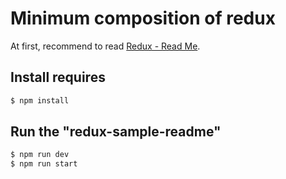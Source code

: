 # Minimum composition of redux

At first, recommend to read [Redux - Read Me](https://redux.js.org).

## Install requires
``` sh
$ npm install
```

## Run the "redux-sample-readme"
``` sh
$ npm run dev
$ npm run start
```
